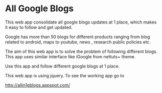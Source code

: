 All Google Blogs
===================

This web app consolidate all google blogs updates at 1 place, which makes it easy to follow and get updated.

Google has more than 50 blogs for different products ranging from blog related to android, maps to youtube, news , research public policies etc.

The aim of this web app is to solve the problem of following different blogs. This app uses similar interface like iGoogle from nettuts+ theme.

Use this app and follow different google blogs at 1 place.

This web app is using jquery. To see the working app go to 

http://allin1gblogs.appspot.com/